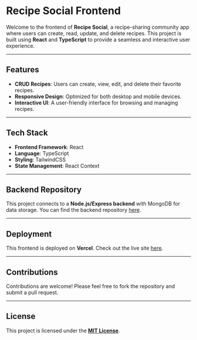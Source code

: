 # Recipe Social Frontend  

Welcome to the frontend of **Recipe Social**, a recipe-sharing community app where users can create, read, update, and delete recipes. This project is built using **React** and **TypeScript** to provide a seamless and interactive user experience.  

---

## Features  
- **CRUD Recipes**: Users can create, view, edit, and delete their favorite recipes.  
- **Responsive Design**: Optimized for both desktop and mobile devices.  
- **Interactive UI**: A user-friendly interface for browsing and managing recipes.  

---

## Tech Stack  
- **Frontend Framework**: React  
- **Language**: TypeScript  
- **Styling**: TailwindCSS
- **State Management**: React Context 

---

## Backend Repository  
This project connects to a **Node.js/Express backend** with MongoDB for data storage. You can find the backend repository [here](https://github.com/Jeffawe/Recipe-Social-Backend).  

---

## Deployment  
This frontend is deployed on **Vercel**. Check out the live site [here](#).  

---

## Contributions  
Contributions are welcome! Please feel free to fork the repository and submit a pull request.  

---

## License  
This project is licensed under the **[MIT License](LICENSE)**.   

